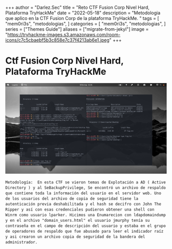 +++
author = "Darlez.Sec"
title = "Reto CTF Fusion Corp Nivel Hard, Plataforma TryHackMe"
date = "2022-05-18"
description = "Metodologia que aplico en la CTF Fusion Corp de la plataforma TryHackMe. "
tags = [
"mem0ri3s",
"metodologias",
]
categories = [
"mem0ri3s",
"metodologias",
]
series = ["Themes Guide"]
aliases = ["migrate-from-jekyl"]
image = "https://tryhackme-images.s3.amazonaws.com/room-icons/c7c5cbaebf5b3c858e7c37f4213ab6e1.jpeg"
+++	
# Ctf Fusion Corp Nivel Hard, Plataforma TryHackMe

![CTF Fusion Corp Nivel Hard, Plataforma TryHackMe](fusion.png)

`Metodología:  En esta CTF se vieron temas de Explotación a AD ( Active Directory ) y al SeBackupPrivilege, Se encontró un archivo de respaldo que contiene toda la información del usuario en el servidor web. Uno de los usuarios del archivo de copia de seguridad tiene la autenticación previa deshabilitada y el hash se decifro con John The Ripper y así con esas credenciales pudieron obtener una shell con Winrm como usuario lparker. Hicimos una Enumarecion con ldapdomaindump y en el archivo "domain_users.html" el usuario jmurphy tenía su contraseña en el campo de descripción del usuario y estaba en el grupo de operadores de respaldo que fue abusado para leer el indicador raíz y asi crearon un archivo copia de seguridad de la bandera del administrador.`
